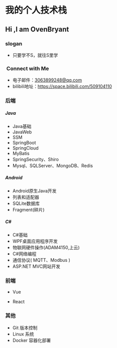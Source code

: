 # 我的个人技术栈



## Hi ,I am OvenBryant

### slogan

- 只要学不S，就往S里学




### &nbsp;Connect with Me

- 电子邮件：3063899248@qq.com
- bilibili地址：https://space.bilibili.com/509104110



### 后端

##### Java

- Java基础
- JavaWeb
- SSM
- SpringBoot
- SpringCloud
- MyBatis
- SpringSecurity、Shiro
- Mysql、SQLServer、MongoDB、Redis

##### Android

- Android原生Java开发
- 列表和适配器
- SQLite数据库
- Fragment(碎片)

##### C#

- C#基础
- WPF桌面应用程序开发
- 物联网硬件操作(ADAM4150,上云)
- C#网络编程
- 通信协议( MQTT、Modbus )
- ASP.NET MVC网站开发



### 前端

- Vue

- React



### 其他

- Git 版本控制
- Linux 系统
- Docker 容器化部署











